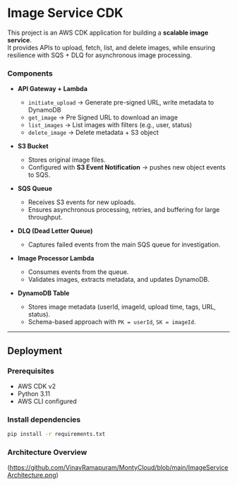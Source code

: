 # Image Service CDK

This project is an AWS CDK application for building a **scalable image service**.  
It provides APIs to upload, fetch, list, and delete images, while ensuring resilience with SQS + DLQ for asynchronous image processing.


### Components
- **API Gateway + Lambda**  
  - `initiate_upload` → Generate pre-signed URL, write metadata to DynamoDB  
  - `get_image` → Pre Signed URL to download an image  
  - `list_images` → List images with filters (e.g., user, status)  
  - `delete_image` → Delete metadata + S3 object

- **S3 Bucket**  
  - Stores original image files.  
  - Configured with **S3 Event Notification** → pushes new object events to SQS.

- **SQS Queue**  
  - Receives S3 events for new uploads.  
  - Ensures asynchronous processing, retries, and buffering for large throughput.  

- **DLQ (Dead Letter Queue)**  
  - Captures failed events from the main SQS queue for investigation.  

- **Image Processor Lambda**  
  - Consumes events from the queue.  
  - Validates images, extracts metadata, and updates DynamoDB.

- **DynamoDB Table**  
  - Stores image metadata (userId, imageId, upload time, tags, URL, status).  
  - Schema-based approach with `PK = userId`, `SK = imageId`.

---

##  Deployment

### Prerequisites
- AWS CDK v2
- Python 3.11
- AWS CLI configured

### Install dependencies
```bash
pip install -r requirements.txt
```

### Architecture Overview
(https://github.com/VinayRamapuram/MontyCloud/blob/main/ImageServiceArchitecture.png)